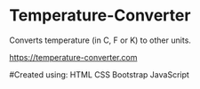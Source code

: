 # Temperature-Converter
Converts temperature (in C, F or K) to other units.

https://temperature-converter.com

#Created using:
HTML
CSS
Bootstrap
JavaScript
